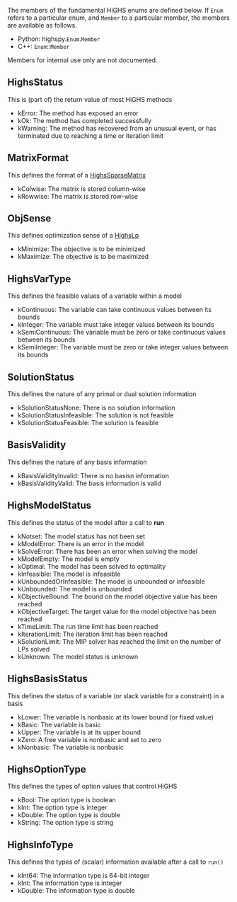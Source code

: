 The members of the fundamental HiGHS enums are defined below. If `Enum` refers to a particular enum, and `Member` to a particular member, the members are available as follows.

- Python: highspy.`Enum`.`Member`
- C++: `Enum`::`Member`

Members for internal use only are not documented.

## HighsStatus

This is (part of) the return value of most HiGHS methods

- kError: The method has exposed an error
- kOk: The method has completed successfully
- kWarning: The method has recovered from an unusual event, or has terminated due to reaching a time or iteration limit

## MatrixFormat

This defines the format of a [HighsSparseMatrix](https://ergo-code.github.io/HiGHS/python/classes.html#HighsSparseMatrix)

- kColwise: The matrix is stored column-wise
- kRowwise: The matrix is stored row-wise

## ObjSense

This defines optimization sense of a [HighsLp](https://ergo-code.github.io/HiGHS/python/classes.html#HighsLp)

- kMinimize: The objective is to be minimized
- kMaximize: The objective is to be maximized

## HighsVarType

This defines the feasible values of a variable within a model

- kContinuous: The variable can take continuous values between its bounds
- kInteger: The variable must take integer values between its bounds
- kSemiContinuous: The variable must be zero or take continuous values between its bounds
- kSemiInteger: The variable must be zero or take integer values between its bounds

## SolutionStatus

This defines the nature of any primal or dual solution information

- kSolutionStatusNone: There is no solution information
- kSolutionStatusInfeasible: The solution is not feasible
- kSolutionStatusFeasible: The solution is feasible

## BasisValidity

This defines the nature of any basis information

- kBasisValidityInvalid: There is no basisn information
- kBasisValidityValid: The basis information is valid

## HighsModelStatus

This defines the status of the model after a call to __run__

- kNotset: The model status has not been set
- kModelError: There is an error in the model
- kSolveError: There has been an error when solving the model
- kModelEmpty: The model is empty
- kOptimal: The model has been solved to optimality
- kInfeasible: The model is infeasible
- kUnboundedOrInfeasible: The model is unbounded or infeasible
- kUnbounded: The model is unbounded
- kObjectiveBound: The bound on the model objective value has been reached
- kObjectiveTarget: The target value for the model objective has been reached
- kTimeLimit: The run time limit has been reached
- kIterationLimit: The iteration limit has been reached
- kSolutionLimit: The MIP solver has reached the limit on the number of LPs solved
- kUnknown: The model status is unknown

## HighsBasisStatus

This defines the status of a variable (or slack variable for a constraint) in a basis

- kLower: The variable is nonbasic at its lower bound (or fixed value)
- kBasic: The variable is basic
- kUpper: The variable is at its upper bound
- kZero: A free variable is nonbasic and set to zero
- kNonbasic: The variable is nonbasic

## HighsOptionType

This defines the types of option values that control HiGHS

- kBool: The option type is boolean
- kInt: The option type is integer 
- kDouble: The option type is double 
- kString: The option type is string

## HighsInfoType

This defines the types of (scalar) information available after a call to `run()`

- kInt64: The information type is 64-bit integer 
- kInt: The information type is integer 
- kDouble: The information type is double 

